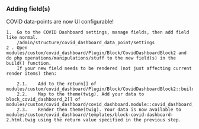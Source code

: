 ### Adding field(s)
COVID data-points are now UI configurable!

	1.	Go to the COVID Dashboard settings, manage fields, then add field like normal.
		/admin/structure/covid_dashboard_data_point/settings 
	2 . Open modules/custom/covid_dashboard/Plugin/Block/CovidDashboardBlock2 and do php operations/manipulations/stuff to the new field(s) in the build() function.
		If your new field needs to be rendered (not just affecting current render items) then:

		2.1.	Add to the return[] of modules/custom/covid_dashboard/Plugin/Block/CovidDashboardBlock2::build()
		2.2.	Map to the theme(twig). Add your data to block_covid_dashboard_2[] of modules/custom/covid_dashboard/covid_dashboard.module::covid_dashboard_theme()
		2.3.	Render then theme(twig). Your data is now available to modules/custom/covid_dashboard/templates/block-covid-dashboard-2.html.twig using the return value specified in the previous step.